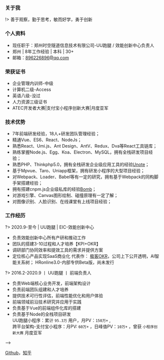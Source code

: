 ### 关于我
!> 善于观察，勤于思考，敏而好学，勇于创新    

### 个人资料

- 现任职于：郑州时空隧道信息技术有限公司-UU跑腿 / 效能创新中心负责人
- 郑州 | 8年工作经验 | 本科 | 30+
- 邮箱：896226896@qq.com  

### 荣获证书  
- 企业管理内训师-中级
- 计算机二级-Access
- 英语八级-没过
- 人力资源三级证书
- ATEC开发者大赛|支付宝小程序创新大赛|月度亚军  
### 技术优势

- 7年前端研发经验，18人+研发团队管理经验；
- 精通Vue、ES6、React、NodeJs；
- 熟悉React、Umi.js、Ant Design、AntV、Redux、Dva等React工具链库；
- 熟练掌握Node.js、Egg、Koa、Electron、MySQL，拥有全栈研发项目经验；
- 熟悉PHP、Thinkphp5.0，拥有全栈研发企业级应用工具的经验[Unote](https://maleweb.github.io/#/zh-cn/innovative/unote)；
- 基于Mpvue、Taro、Uniapp框架，拥有研发小程序的大型项目经验；
- 对Webpack、Loader、Babel等有一定的研究，拥有基于Webpack的同构脚手架搭建经验；
- 拥有搭建cnpm.js企业级私库的经验[Bomb](https://maleweb.github.io/#/zh-cn/innovative/bomb)；
- 对游戏引擎、Canvas图形绘制、碰撞原理有一定了解；
- 对图像识别、人脸识别、在线课堂有上线项目经验；

### 工作经历  

?> 2020.9-至今 | UU跑腿 | EIC-效能创新中心

- 负责效能创新中心所有产研和推动工作
- 团队的搭建3-10过程和人才培养【KPI+OKR】
- 调研部门协同效率和提效工具的需求并提供方案
- 定位核心产品实现SaaS商业化
代表作：
[极客OKR](https://okr.uupt.com/pc/)，公司上下公开透明，AI智能关系树；
HRonline3.0-内部专供Beta版，尚未发行

?> 2016.2-2020.9 丨 UU跑腿 丨 前端负责人  

- 负责Web端核心业务开发，前端架构设计
- 负责前端团队组建和人才培养
- 提供技术可行性评估，前端性能优化和用户体验
- 前端领域前沿技术研究并应用于实践
- 负责基于Vue的前端组件化库的搭建
- 负责基于Node的全栈项目研发  
UU跑腿小程序：累计 `95.3万` 用户，月PV：`150万+` ,  
跨平台架构-支付宝小程序：月PV: `60万+` ，日峰值PV：`10万+` ，曾获 `小程序创新大赛` 月度亚军  
  
<!-- ?> 2015.3-2016.1 丨 郑州实力派教育 丨 创始人  

- 负责PC端《奥数在线》项目的研发
- 负责腾讯课堂，淘宝大学，传课网等网校宣传和招生
- 招聘奥数讲师制作在线课件
- 负责线上推广所有事宜   --> -->

<!-- 线上招生峰值:500+/课时，共计设计课件：400+ -->
<!-- ?> 2011.8-2014.10 丨 山东省领创教育咨询有限公司 丨 合伙人  

- 负责门户网站的搭建  
- SEO、竞价、关键字
- 教育咨询师相关，以及招生市场的开拓
- 招商代理点的宣传和签署   -->
<!-- 门户访问pv:1500+/日，招生峰值：2000+/年 -->  


<!-- 
### 兴趣爱好

- 命运皆弱者之借口，运气乃强者之谦辞
- 交朋友，三五好友，一壶美酒
- 篮球/羽毛球/乒乓球/桌球/游泳，多动症患者😂
- 写博客，知乎，以前混[前端网](https://www.qdfuns.com/u/20813.html) UV:20万+  一年多不写了，现在存Github了
- 喜欢的大牛:[廖雪峰](https://www.liaoxuefeng.com/)，[阮一峰](http://www.ruanyifeng.com/home.html)，[sea.js]()，[尤雨溪](https://evanyou.me/)...

### 常逛社区
- [Github](https://github.com/MaleWeb)，[掘金](https://juejin.im/)，[知乎](https://www.zhihu.com/)，[博客园](https://www.cnblogs.com/)，[v2ex](https://www.v2ex.com/)；
- 坚信：实践是学习进步的最佳途径； 

<!-- ### 个人博客 -->
[Github](https://maleweb.github.io/#/)，[知乎](https://zhuanlan.zhihu.com/p/111556173)


<!-- ### 入坑的经历 -->
<!-- ?> 最早在2012年接触是JAVA，天天跑省图书馆，因为自学又加上没有练手的项目，所以只学到了些皮毛；  

?> 2011年结识了一位学长，做了一个招生网站的项目，开始玩起了ASP。最早用excel做数据查询😂，熟练以后转了[Access](https://products.office.com/zh-cn/access);
后来，跟着好哥们一起创业专门做教育培训，负责考务系统搭建和培训，开发过门户网站，考试成绩查询系统，在线申报领取通知书等;   

?> 2014年回到郑州，和同学一起创办了郑州实力派教育培训公司。他负责授课，我负责招生。主要负责线上渠道拓展，网络课程研发，网校系统研发等; 那段时间接触了PHP+MySQL，还有一些常用的CMS;    

?> 后来加入了UU跑腿，开始的时候没有真正意义上的前端，只是辅助处理一些协议文档、活动页、官网等。加入以后逐渐承接了项目里的WEB应用，PC的中后台，以及配合开城的综合业务； 

?> 使用jQ遇到了恶心的全局变量污染、命名冲突等问题，开始使用sea.js实现了最初的模块化。紧接着扩充团队带来的组件分散、插件之间依赖关系复杂等问题严重降低团队的效率。综合考察了`React` `Vue` `Angular`，并结合当时的情况（前端职位在二线刚站稳，技术Level平均入门级），于是选择了容易上手的Vue，开始了MVVM之路； 多细节见[项目](/zh-cn/project/uuplanet)   

?> 中小型的互联网公司，并没有太多的研发精力搞优化和体验，基本就是一梭子撸；很多东西只能到意识这个层面，还有自己力所能及的地方；我一直在提醒自己和团队，前端风云莫测，不会因为某类人群而停止更新，所以只要有时间就鼓励他们探索新的技术； -->


 
